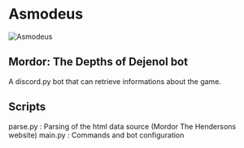 # Asmodeus

![Asmodeus](http://skydeath.free.fr/images/monsters/MON100.jpg "Asmodeus")

## Mordor: The Depths of Dejenol bot

A discord.py bot that can retrieve informations about the game.

## Scripts

parse.py : Parsing of the html data source (Mordor The Hendersons website)
main.py : Commands and bot configuration
